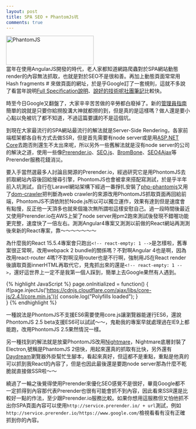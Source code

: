 ```yaml
---
layout: post
title: SPA SEO + PhantomJs坑
comments: true
---
```


<!--<img src="/images/fulls/01.jpg" class="fit image">-->
<img src="http://phantomjs.org/img/phantomjs-logo.png" alt="PhantomJS" width="240" height="80">
<br>
當年在使用AngularJS開發的時代，老人家都知道網路爬蟲對於SPA網站動態render的內容無法抓取，也就是對於SEO不是很和善。再加上動態頁面常常用Hash fragments # 來做頁面的網址，於是乎Google訂了一套規則，這就不多說了看當年說明<a href="https://developers.google.com/webmasters/ajax-crawling/docs/specification" target="_blank">Full Specification說明</a>、<a href="https://www.facebook.com/groups/610219582353481/permalink/710236869018418/" target="_blank">說好的技術呢社團筆記</a>比較快。

時至今日Google又翻盤了，大家辛辛苦苦做的辛勞都白廢掉了。新的<a href="https://webmasters.googleblog.com/2014/10/updating-our-technical-webmaster.html" target="_blank">管理員指南</a>簡單的說就是只要你給撈股溝大神就都撈的到，但是真的是這樣嗎？做人還是要小心點以免被坑了都不知道，不過這篇要講的不是這個坑。

到現在大家最流行的SPA網站最流行的解法就是Server-Side Rendering，各家前端框架都各自有方式去做SSR，但是首先需要有node server或是用<a href="https://blogs.msdn.microsoft.com/webdev/2017/02/14/building-single-page-applications-on-asp-net-core-with-javascriptservices/" target="_blank">ASP.NET Core</a>去跑否則還生不太出來呢，所以另外一些舊解法就是沒有node server的公司的解決之道，使用一些像<a href="https://prerender.io/" target="_blank">Prerender.io</a>、<a href="http://getseojs.com/" target="_blank">SEO.js</a>、<a href="http://www.brombone.com/" target="_blank">BromBone</a>、<a href="https://www.seo4ajax.com/" target="_blank">SEO4Ajax</a>等Prerender服務花錢消災。

要入手當然選最多人討論且開源的Prerender.io，經過研究它是用PhontomJS去抓取網站內容後回給搜尋引擎，PhontomJS也會被拿來搭配寫測試，於是乎半年前入坑測試，自行在Laravel網站架構下經過一番掙扎安裝了<a href="http://jonnnnyw.github.io/php-phantomjs/" target="_blank">php-phantomjs</a>又用了<a href="https://github.com/symfony/dom-crawler" target="_blank">dom-crawler</a>把判斷為web crawler的來源改用PhontomJS抓取頁面再回給前端，PhontomJS不須依附於Node.js所以可以獨立運作，效果有達到但是速度會有點慢，反正他一天頂多也就來個幾次無所謂啦這樣安慰自己。過一段時間後最近又使用Prerender.io在AWS上架了node server用pm2跑來測試後發現不錯喔功能更完整，速度快了一倍左右。測測Angular4專案又測測以前做的React網站再測測後來新的React專案，靠～～～～～～～

為什麼我的React 15.5.4專案會只跑出```<!-- react-empty: 1 -->```是怎樣啦，舊專案很正常啊，改用webpack 2 bundle的關係嗎？不對啊Angular 4也是啊，因為改用react-router 4嗎?不對啊沒用router也是不行啊，強制用JS在React render後讀取頁面innerHTML再取代它，見鬼抓出來的還是```<!-- react-empty: 1 -->```，還好這世界上一定不是我第一個人踩到，簡單上去Google果然有人遇到。

{% highlight JavaScript %}
page.onInitialized = function() {
    if(page.injectJs('https://cdnjs.cloudflare.com/ajax/libs/core-js/2.4.1/core.min.js')){
        console.log("Polyfills loaded");
    }    
}
{% endhighlight %}

一種說法是PhontomJS不支援ES6需要使用core.js讓瀏覽器能運行ES6，還說PhontomJS 2.5 beta支援ES6可以試試～～，鬼勒我的專案早就處理過在IE9上都能跑，改用PhontomJS 2.5果然情況一樣。


另一種找到的解法就是放棄PhontomJS改用<a href="https://github.com/segmentio/nightmare" target="_blank">Nightmare</a>，Nightmare底層封裝了Electron,號稱是PhantomJS 2倍快，用起來還真的抓取有比快，另外還有<a href="https://github.com/segmentio/daydream" target="_blank">Daydream</a>瀏覽器外掛幫忙生腳本，看起來真好，但這都不是重點，重點是他真的可以抓到我React的內容了，但是也因此最後還是要跑node server那為什麼不乾脆就直接做SSR啦～～

繞過了一輪之後覺得使用Prerender來優化SEO感覺不是很好，畢竟Google都不一定抓得到內容那代表Prerender也很有可能會抓不到內容，因此看來SSR還是比較好一點的作法，至少跟Prerender.io服務比較。如果你想用這服務但又怕他抓不出你SPA頁面內容可以使用```http://service.prerender.io/ + url```測試，例如```http://service.prerender.io/https://www.google.com/```檢視看看有沒有正確抓到你的內容。